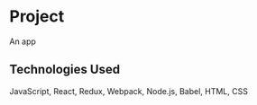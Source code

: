 Project
==============

An app

Technologies Used
----------
JavaScript, React, Redux, Webpack, Node.js, Babel, HTML, CSS
